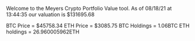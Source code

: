 Welcome to the Meyers Crypto Portfolio Value tool. 
As of 08/18/21 at 13:44:35 our valuation is $131695.68 

BTC Price = $45758.34
 ETH Price = $3085.75
BTC Holdings = 1.06BTC
 ETH holdings = 26.960005962ETH 
